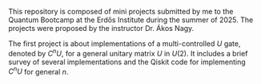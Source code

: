 This repository is composed of mini projects submitted by me to the Quantum Bootcamp at the Erdős Institute during the summer of 2025. The projects were proposed by the instructor Dr. Ákos Nagy. 

The first project is about implementations of a multi-controlled $U$ gate, denoted by $C^n U$, for a general unitary matrix $U$ in $U(2).$ It includes a brief survey of several implementations and the Qiskit code for
implementing $C^n U$ for general $n$. 
